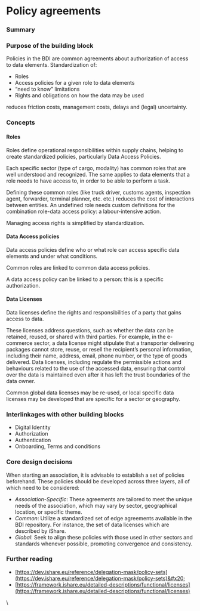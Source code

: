 # Policy agreements

### Summary

### Purpose of the building block

Policies in the BDI are common agreements about authorization of access to data elements. Standardization of:&#x20;

* Roles &#x20;
* Access policies for a given role to data elements&#x20;
* “need to know” limitations&#x20;
* &#x20;Rights and obligations on how the data may be used&#x20;

reduces friction costs, management costs, delays and (legal) uncertainty.&#x20;

### Concepts

#### Roles&#x20;

Roles define operational responsibilities within supply chains, helping to create standardized policies, particularly Data Access Policies. &#x20;

Each specific sector (type of cargo, modality) has common roles that are well understood and recognized. The same applies to data elements that a role needs to have access to, in order to be able to perform a task.&#x20;

Defining these common roles (like truck driver, customs agents, inspection agent, forwarder, terminal planner, etc. etc.) reduces the cost of interactions between entities. An undefined role needs custom definitions for the combination role-data access policy: a labour-intensive action. &#x20;

Managing access rights is simplified by standardization.&#x20;

#### Data Access policies&#x20;

Data access policies define who or what role can access specific data elements and under what conditions. &#x20;

Common roles are linked to common data access policies.&#x20;

A data access policy can be linked to a person: this is a specific authorization.&#x20;

#### Data Licenses&#x20;

Data licenses define the rights and responsibilities of a party that gains access to data. &#x20;

These licenses address questions, such as whether the data can be retained, reused, or shared with third parties. For example, in the e-commerce sector, a data license might stipulate that a transporter delivering packages cannot store, reuse, or resell the recipient’s personal information, including their name, address, email, phone number, or the type of goods delivered. Data licenses, including regulate the permissible actions and behaviours related to the use of the accessed data, ensuring that control over the data is maintained even after it has left the trust boundaries of the data owner.&#x20;

Common global data licenses may be re-used, or local specific data licenses may be developed that are specific for a sector or geography.&#x20;

### Interlinkages with other building blocks&#x20;

* Digital Identity&#x20;
* Authorization&#x20;
* Authentication&#x20;
* Onboarding, Terms and conditions&#x20;

### Core design decisions&#x20;

When starting an association, it is advisable to establish a set of policies beforehand. These policies should be developed across three layers, all of which need to be considered:&#x20;

* _Association-Specific_: These agreements are tailored to meet the unique needs of the association, which may vary by sector, geographical location, or specific theme. &#x20;
* _Common_: Utilize a standardized set of edge agreements available in the BDI repository. For instance, the set of data licenses which are described by iShare. &#x20;
* _Global_: Seek to align these policies with those used in other sectors and standards whenever possible, promoting convergence and consistency.

### Further reading&#x20;

* [https://dev.ishare.eu/reference/delegation-mask/policy-sets](https://dev.ishare.eu/reference/delegation-mask/policy-sets)&#x20;
* [https://framework.ishare.eu/detailed-descriptions/functional/licenses](https://framework.ishare.eu/detailed-descriptions/functional/licenses) &#x20;

\
